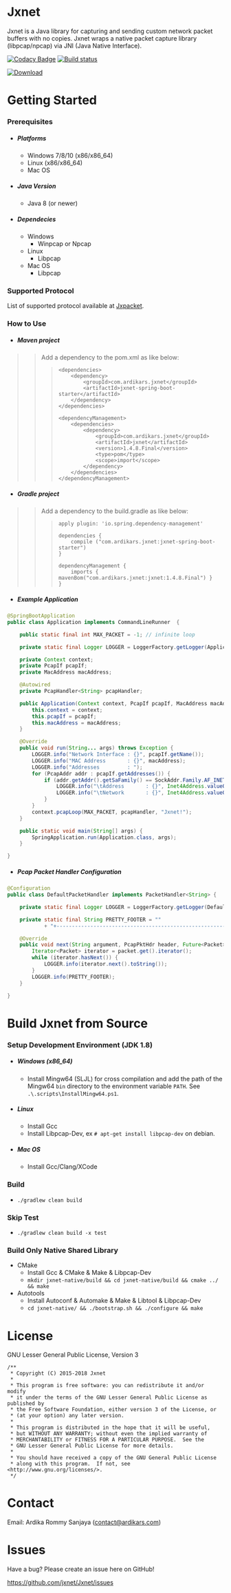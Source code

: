 
Jxnet
=====

Jxnet is a Java library for capturing and sending custom network packet buffers with no copies.
Jxnet wraps a native packet capture library (libpcap/npcap) via JNI (Java Native Interface).

[![Codacy Badge](https://api.codacy.com/project/badge/Grade/4d6ca7f3d9214098b1436990ac76a6cd)](https://www.codacy.com/project/jxnet/Jxnet/dashboard?utm_source=github.com&amp;utm_medium=referral&amp;utm_content=jxnet/Jxnet&amp;utm_campaign=Badge_Grade_Dashboard)
[![Build status](https://ci.appveyor.com/api/projects/status/ev4t6t1ssacwj18j?svg=true)](https://ci.appveyor.com/project/jxnet/jxnet)

[ ![Download](https://api.bintray.com/packages/ardikars/maven/com.ardikars.jxnet/images/download.svg?version=1.4.8.Final) ](https://bintray.com/ardikars/maven/com.ardikars.jxnet/1.4.8.Final/link)


Getting Started
===============

### Prerequisites

  - ##### Platforms
    - Windows 7/8/10 (x86/x86_64)
    - Linux (x86/x86_64)
    - Mac OS
  - ##### Java Version
    - Java 8 (or newer)
  - ##### Dependecies
    - Windows
      - Winpcap or Npcap
    - Linux
      - Libpcap
    - Mac OS
      - Libpcap


### Supported Protocol
List of supported protocol available at [Jxpacket](https://github.com/jxnet/Jxpacket).


### How to Use

  - ##### Maven project
>> Add a dependency to the pom.xml as like below:
>>>
>>> ```
>>> <dependencies>
>>>     <dependency>
>>>         <groupId>com.ardikars.jxnet</groupId>
>>>         <artifactId>jxnet-spring-boot-starter</artifactId>
>>>     </dependency>
>>> </dependencies>
>>>
>>> <dependencyManagement>
>>>     <dependencies>
>>>         <dependency>
>>>             <groupId>com.ardikars.jxnet</groupId>
>>>             <artifactId>jxnet</artifactId>
>>>             <version>1.4.8.Final</version>
>>>             <type>pom</type>
>>>             <scope>import</scope>
>>>         </dependency>
>>>     </dependencies>
>>> </dependencyManagement>
>>>```

  - ##### Gradle project
>> Add a dependency to the build.gradle as like below:
>>>
>>> ```
>>> apply plugin: 'io.spring.dependency-management'
>>>
>>> dependencies {
>>>     compile ("com.ardikars.jxnet:jxnet-spring-boot-starter")
>>> }
>>>
>>> dependencyManagement {
>>>     imports { mavenBom("com.ardikars.jxnet:jxnet:1.4.8.Final") }
>>> }
>>> ```  

  - ##### Example Application
  
```java
@SpringBootApplication
public class Application implements CommandLineRunner  {

    public static final int MAX_PACKET = -1; // infinite loop

    private static final Logger LOGGER = LoggerFactory.getLogger(Application.class.getName());

    private Context context;
    private PcapIf pcapIf;
    private MacAddress macAddress;

    @Autowired
    private PcapHandler<String> pcapHandler;

    public Application(Context context, PcapIf pcapIf, MacAddress macAddress) {
        this.context = context;
        this.pcapIf = pcapIf;
        this.macAddress = macAddress;
    }

    @Override
    public void run(String... args) throws Exception {
        LOGGER.info("Network Interface : {}", pcapIf.getName());
        LOGGER.info("MAC Address       : {}", macAddress);
        LOGGER.info("Addresses         : ");
        for (PcapAddr addr : pcapIf.getAddresses()) {
            if (addr.getAddr().getSaFamily() == SockAddr.Family.AF_INET) {
                LOGGER.info("\tAddress       : {}", Inet4Address.valueOf(addr.getAddr().getData()));
                LOGGER.info("\tNetwork       : {}", Inet4Address.valueOf(addr.getNetmask().getData()));
            }
        }
        context.pcapLoop(MAX_PACKET, pcapHandler, "Jxnet!");
    }

    public static void main(String[] args) {
        SpringApplication.run(Application.class, args);
    }

}
```
  - ##### Pcap Packet Handler Configuration
  
```java
@Configuration
public class DefaultPacketHandler implements PacketHandler<String> {

    private static final Logger LOGGER = LoggerFactory.getLogger(DefaultPacketHandler.class.getName());

    private static final String PRETTY_FOOTER = ""
            + "+-----------------------------------------------------------------------------------------------------+";

    @Override
    public void next(String argument, PcapPktHdr header, Future<Packet> packet) throws ExecutionException, InterruptedException {
        Iterator<Packet> iterator = packet.get().iterator();
        while (iterator.hasNext()) {
            LOGGER.info(iterator.next().toString());
        }
        LOGGER.info(PRETTY_FOOTER);
    }

}
```

Build Jxnet from Source
=============================

### Setup Development Environment (JDK 1.8)
  - ##### Windows (x86_64)
    - Install Mingw64 (SLJL) for cross compilation and add the path of the Mingw64 ```bin``` directory to the environment variable ```PATH```. See ```.\.scripts\InstallMingw64.ps1```.
  - ##### Linux
    - Install Gcc
    - Install Libpcap-Dev, ex ```# apt-get install libpcap-dev``` on debian.
  - ##### Mac OS
    - Install Gcc/Clang/XCode

### Build
   - ```./gradlew clean build```
   
### Skip Test
   - ```./gradlew clean build -x test```



### Build Only Native Shared Library
  - CMake
    - Install Gcc & CMake & Make & Libpcap-Dev
    - ```mkdir jxnet-native/build && cd jxnet-native/build && cmake ../ && make```
  - Autotools
    - Install Autoconf & Automake & Make & Libtool & Libpcap-Dev
    - ```cd jxnet-native/ && ./bootstrap.sh && ./configure && make```


License
=======

GNU Lesser General Public License, Version 3

```
/**
 * Copyright (C) 2015-2018 Jxnet
 *
 * This program is free software: you can redistribute it and/or modify
 * it under the terms of the GNU Lesser General Public License as published by
 * the Free Software Foundation, either version 3 of the License, or
 * (at your option) any later version.
 *
 * This program is distributed in the hope that it will be useful,
 * but WITHOUT ANY WARRANTY; without even the implied warranty of
 * MERCHANTABILITY or FITNESS FOR A PARTICULAR PURPOSE.  See the
 * GNU Lesser General Public License for more details.
 *
 * You should have received a copy of the GNU General Public License
 * along with this program.  If not, see <http://www.gnu.org/licenses/>.
 */
```

Contact
=======

Email: Ardika Rommy Sanjaya (contact@ardikars.com)


Issues
======

Have a bug? Please create an issue here on GitHub!

https://github.com/jxnet/Jxnet/issues
